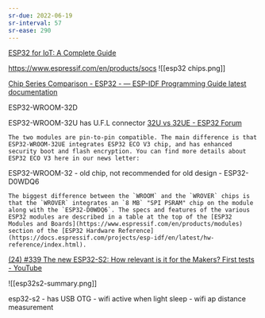 ```yaml
---
sr-due: 2022-06-19
sr-interval: 57
sr-ease: 290
---
```


[ESP32 for IoT: A Complete Guide](https://www.nabto.com/guide-to-iot-esp-32/)

https://www.espressif.com/en/products/socs
![[esp32 chips.png]]

[Chip Series Comparison - ESP32 - — ESP-IDF Programming Guide latest documentation](https://docs.espressif.com/projects/esp-idf/en/latest/esp32/hw-reference/chip-series-comparison.html)


ESP32-WROOM-32D

ESP32-WROOM-32U has U.F.L connector
[32U vs 32UE - ESP32 Forum](https://www.esp32.com/viewtopic.php?f=2&t=14308)

	The two modules are pin-to-pin compatible. The main difference is that ESP32-WROOM-32UE integrates ESP32 ECO V3 chip, and has enhanced security boot and flash encryption. You can find more details about ESP32 ECO V3 here in our news letter:

ESP32-WROOM-32
	- old chip, not recommended for old design
	- ESP32-D0WDQ6
	
	The biggest difference between the `WROOM` and the `WROVER` chips is that the `WROVER` integrates an `8 MB` "SPI PSRAM" chip on the module along with the `ESP32-D0WDQ6`. The specs and features of the various ESP32 modules are described in a table at the top of the [ESP32 Modules and Boards](https://www.espressif.com/en/products/modules) section of the [ESP32 Hardware Reference](https://docs.espressif.com/projects/esp-idf/en/latest/hw-reference/index.html).
	
[(24) #339 The new ESP32-S2: How relevant is it for the Makers? First tests - YouTube](https://www.youtube.com/watch?v=L6IoSVdKwNM)

![[esp32s2-summary.png]]
	
esp32-s2 
	- has USB OTG
	- wifi active when light sleep
	- wifi ap distance measurement
	
